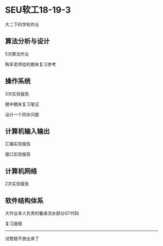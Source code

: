 # SEU软工18-19-3
大二下的学校作业

## 算法分析与设计

5次算法作业

陶军老师给的期末复习参考

## 操作系统

3次实验报告

期中期末复习笔记

设计一个同步问题

## 计算机输入输出

汇编实验报告

接口实验报告

## 计算机网络

2次实验报告

## 软件结构体系

大作业本人负责的餐桌流水部分QT代码

复习提纲

----

试卷就不放出来了
